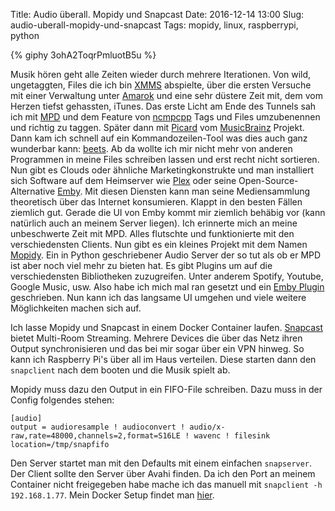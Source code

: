 Title: Audio überall. Mopidy und Snapcast
Date: 2016-12-14 13:00
Slug: audio-uberall-mopidy-und-snapcast
Tags: mopidy, linux, raspberrypi, python

{% giphy 3ohA2ToqrPmluotB5u %}

Musik hören geht alle Zeiten wieder durch mehrere Iterationen. Von wild, ungetaggten, Files die ich bin [XMMS](http://www.xmms.org/) abspielte, über die ersten Versuche mit einer Verwaltung unter [Amarok](https://amarok.kde.org/de) und eine sehr düstere Zeit mit, dem vom Herzen tiefst gehassten, iTunes. Das erste Licht am Ende des Tunnels sah ich mit [MPD](https://www.musicpd.org/) und dem Feature von [ncmpcpp](https://rybczak.net/ncmpcpp/) Tags und Files umzubenennen und richtig zu taggen. Später dann mit [Picard](https://picard.musicbrainz.org/) vom [MusicBrainz](https://musicbrainz.org/) Projekt. Dann kam ich schnell auf ein Kommandozeilen-Tool was dies auch ganz wunderbar kann: [beets](http://beets.io/). Ab da wollte ich mir nicht mehr von anderen Programmen in meine Files schreiben lassen und erst recht nicht sortieren. Nun gibt es Clouds oder ähnliche Marketingkonstrukte und man installiert sich Software auf dem Heimserver wie [Plex](https://www.plex.tv/de/) oder seine Open-Source-Alternative [Emby](https://emby.media/). Mit diesen Diensten kann man seine Mediensammlung theoretisch über das Internet konsumieren. Klappt in den besten Fällen ziemlich gut. Gerade die UI von Emby kommt mir ziemlich behäbig vor (kann natürlich auch an meinem Server liegen). Ich erinnerte mich an meine unbeschwerte Zeit mit MPD. Alles flutschte und funktionierte mit den verschiedensten Clients. Nun gibt es ein kleines Projekt mit dem Namen [Mopidy](https://www.mopidy.com/). Ein in Python geschriebener Audio Server der so tut als ob er MPD ist aber noch viel mehr zu bieten hat. Es gibt Plugins um auf die verschiedensten Bibliotheken zuzugreifen. Unter anderem Spotify, Youtube, Google Music, usw. Also habe ich mich mal ran gesetzt und ein [Emby Plugin](https://github.com/xsteadfastx/mopidy-emby) geschrieben. Nun kann ich das langsame UI umgehen und viele weitere Möglichkeiten machen sich auf.

Ich lasse Mopidy und Snapcast in einem Docker Container laufen. [Snapcast](https://github.com/badaix/snapcast) bietet Multi-Room Streaming. Mehrere Devices die über das Netz ihren Output synchronisieren und das bei mir sogar über ein VPN hinweg. So kann ich Raspberry Pi's über all im Haus verteilen. Diese starten dann den `snapclient` nach dem booten und die Musik spielt ab.

Mopidy muss dazu den Output in ein FIFO-File schreiben. Dazu muss in der Config folgendes stehen:

```
[audio]
output = audioresample ! audioconvert ! audio/x-raw,rate=48000,channels=2,format=S16LE ! wavenc ! filesink location=/tmp/snapfifo
```

Den Server startet man mit den Defaults mit einem einfachen `snapserver`. Der Client sollte den Server über Avahi finden. Da ich den Port an meinem Container nicht freigegeben habe mache ich das manuell mit `snapclient -h 192.168.1.77`. Mein Docker Setup findet man [hier](https://github.com/xsteadfastx/dockerfiles/tree/master/mopidy).
